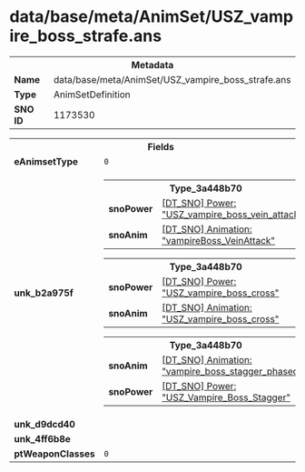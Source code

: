 <h1>data/base/meta/AnimSet/USZ_vampire_boss_strafe.ans</h1><table><tr><th colspan="100%">Metadata</th></tr><tr><td><b>Name</b></td><td>data/base/meta/AnimSet/USZ_vampire_boss_strafe.ans</td></tr><tr><td><b>Type</b></td><td>AnimSetDefinition</td></tr><tr><td><b>SNO ID</b></td><td>1173530</td></tr></table>

<table><tr><th colspan="100%">Fields</th></tr><tr><td><b>eAnimsetType</b></td><td><code>0</code></td></tr><tr><td><b>unk_b2a975f</b></td><td><table><tr><th colspan="100%">Type_3a448b70</th></tr><tr><td><b>snoPower</b></td><td><a href="..\Power\USZ_vampire_boss_vein_attack.pow.md">[DT_SNO] Power: "USZ_vampire_boss_vein_attack"</a></td></tr><tr><td><b>snoAnim</b></td><td><a href="..\Anim\vampireBoss_VeinAttack.ani.md">[DT_SNO] Animation: "vampireBoss_VeinAttack"</a></td></tr></table>


<table><tr><th colspan="100%">Type_3a448b70</th></tr><tr><td><b>snoPower</b></td><td><a href="..\Power\USZ_vampire_boss_cross.pow.md">[DT_SNO] Power: "USZ_vampire_boss_cross"</a></td></tr><tr><td><b>snoAnim</b></td><td><a href="..\Anim\USZ_vampire_boss_cross.ani.md">[DT_SNO] Animation: "USZ_vampire_boss_cross"</a></td></tr></table>


<table><tr><th colspan="100%">Type_3a448b70</th></tr><tr><td><b>snoAnim</b></td><td><a href="..\Anim\vampire_boss_stagger_phased.ani.md">[DT_SNO] Animation: "vampire_boss_stagger_phased"</a></td></tr><tr><td><b>snoPower</b></td><td><a href="..\Power\USZ_Vampire_Boss_Stagger.pow.md">[DT_SNO] Power: "USZ_Vampire_Boss_Stagger"</a></td></tr></table>


</td></tr><tr><td><b>unk_d9dcd40</b></td><td></td></tr><tr><td><b>unk_4ff6b8e</b></td><td></td></tr><tr><td><b>ptWeaponClasses</b></td><td><code>0</code>
</td></tr></table>

